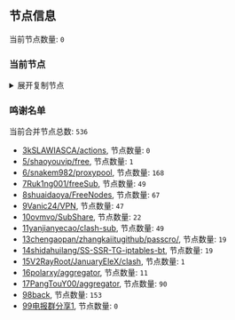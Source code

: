 
## 节点信息
当前节点数量: `0`
### 当前节点
<details>
  <summary>展开复制节点</summary>

    

</details>

### 鸣谢名单
当前合并节点总数: `536`
- [3kSLAWIASCA/actions](https://github.com/kSLAWIASCA/actions), 节点数量: `0`
- [5/shaoyouvip/free](https://github.com/shaoyouvip/free), 节点数量: `1`
- [6/snakem982/proxypool](https://github.com/snakem982/proxypool), 节点数量: `168`
- [7Ruk1ng001/freeSub](https://github.com/Ruk1ng001/freeSub), 节点数量: `49`
- [8shuaidaoya/FreeNodes](https://github.com/shuaidaoya/FreeNodes), 节点数量: `67`
- [9Vanic24/VPN](https://github.com/Vanic24/VPN), 节点数量: `47`
- [10ovmvo/SubShare](https://github.com/ovmvo/SubShare), 节点数量: `22`
- [11yanjianyecao/clash-sub](https://github.com/yanjianyecao/clash-sub), 节点数量: `49`
- [13chengaopan/zhangkaiitugithub/passcro/](https://github.com/zhangkaiitugithub/passcro/), 节点数量: `19`
- [14shidahuilang/SS-SSR-TG-iptables-bt](https://github.com/shidahuilang/SS-SSR-TG-iptables-bt), 节点数量: `19`
- [15V2RayRoot/JanuaryEleX/clash](https://github.com/JanuaryEleX/clash), 节点数量: `1`
- [16polarxy/aggregator](https://github.com/polarxy/aggregator), 节点数量: `11`
- [17PangTouY00/aggregator](https://github.com/xnic888/aggregator), 节点数量: `90`
- [98back](https://github.com/firefoxmmx2/v2rayshare_subcription), 节点数量: `153`
- [99电报群分享1](https://github.com/cdddbc/getAirport), 节点数量: `0`


